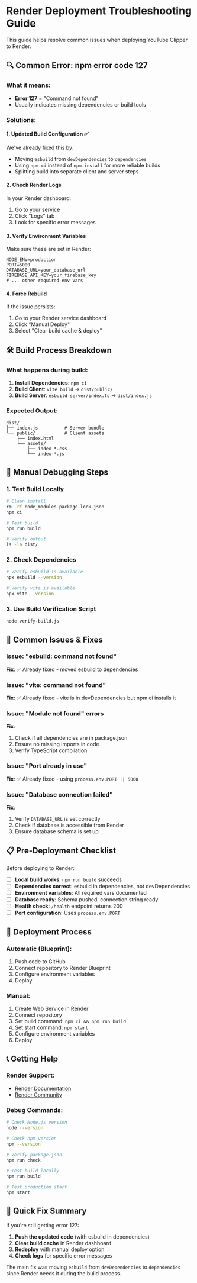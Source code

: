 # Render Deployment Troubleshooting Guide

This guide helps resolve common issues when deploying YouTube Clipper to Render.

## 🔍 Common Error: npm error code 127

### What it means:
- **Error 127** = "Command not found"
- Usually indicates missing dependencies or build tools

### Solutions:

#### 1. **Updated Build Configuration** ✅
We've already fixed this by:
- Moving `esbuild` from `devDependencies` to `dependencies`
- Using `npm ci` instead of `npm install` for more reliable builds
- Splitting build into separate client and server steps

#### 2. **Check Render Logs**
In your Render dashboard:
1. Go to your service
2. Click "Logs" tab
3. Look for specific error messages

#### 3. **Verify Environment Variables**
Make sure these are set in Render:
```
NODE_ENV=production
PORT=5000
DATABASE_URL=your_database_url
FIREBASE_API_KEY=your_firebase_key
# ... other required env vars
```

#### 4. **Force Rebuild**
If the issue persists:
1. Go to your Render service dashboard
2. Click "Manual Deploy"
3. Select "Clear build cache & deploy"

## 🛠️ Build Process Breakdown

### What happens during build:
1. **Install Dependencies**: `npm ci`
2. **Build Client**: `vite build` → `dist/public/`
3. **Build Server**: `esbuild server/index.ts` → `dist/index.js`

### Expected Output:
```
dist/
├── index.js          # Server bundle
└── public/           # Client assets
    ├── index.html
    └── assets/
        ├── index-*.css
        └── index-*.js
```

## 🔧 Manual Debugging Steps

### 1. **Test Build Locally**
```bash
# Clean install
rm -rf node_modules package-lock.json
npm ci

# Test build
npm run build

# Verify output
ls -la dist/
```

### 2. **Check Dependencies**
```bash
# Verify esbuild is available
npx esbuild --version

# Verify vite is available
npx vite --version
```

### 3. **Use Build Verification Script**
```bash
node verify-build.js
```

## 🚨 Common Issues & Fixes

### Issue: "esbuild: command not found"
**Fix**: ✅ Already fixed - moved esbuild to dependencies

### Issue: "vite: command not found"
**Fix**: ✅ Already fixed - vite is in devDependencies but npm ci installs it

### Issue: "Module not found" errors
**Fix**: 
1. Check if all dependencies are in package.json
2. Ensure no missing imports in code
3. Verify TypeScript compilation

### Issue: "Port already in use"
**Fix**: ✅ Already fixed - using `process.env.PORT || 5000`

### Issue: "Database connection failed"
**Fix**: 
1. Verify `DATABASE_URL` is set correctly
2. Check if database is accessible from Render
3. Ensure database schema is set up

## 📋 Pre-Deployment Checklist

Before deploying to Render:

- [ ] **Local build works**: `npm run build` succeeds
- [ ] **Dependencies correct**: esbuild in dependencies, not devDependencies
- [ ] **Environment variables**: All required vars documented
- [ ] **Database ready**: Schema pushed, connection string ready
- [ ] **Health check**: `/health` endpoint returns 200
- [ ] **Port configuration**: Uses `process.env.PORT`

## 🔄 Deployment Process

### Automatic (Blueprint):
1. Push code to GitHub
2. Connect repository to Render Blueprint
3. Configure environment variables
4. Deploy

### Manual:
1. Create Web Service in Render
2. Connect repository
3. Set build command: `npm ci && npm run build`
4. Set start command: `npm start`
5. Configure environment variables
6. Deploy

## 📞 Getting Help

### Render Support:
- [Render Documentation](https://render.com/docs)
- [Render Community](https://community.render.com)

### Debug Commands:
```bash
# Check Node.js version
node --version

# Check npm version
npm --version

# Verify package.json
npm run check

# Test build locally
npm run build

# Test production start
npm start
```

## 🎯 Quick Fix Summary

If you're still getting error 127:

1. **Push the updated code** (with esbuild in dependencies)
2. **Clear build cache** in Render dashboard
3. **Redeploy** with manual deploy option
4. **Check logs** for specific error messages

The main fix was moving `esbuild` from `devDependencies` to `dependencies` since Render needs it during the build process. 